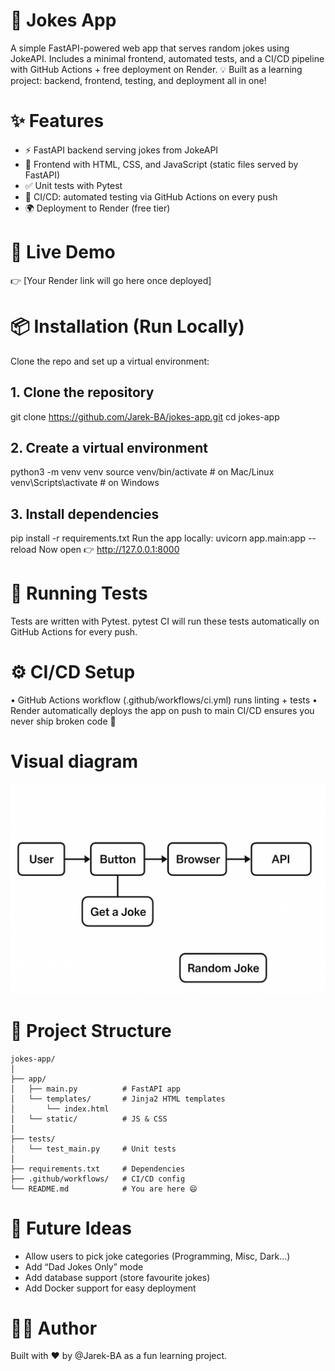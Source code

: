 # 🤣 Jokes App
A simple FastAPI-powered web app that serves random jokes using JokeAPI.
Includes a minimal frontend, automated tests, and a CI/CD pipeline with GitHub Actions + free deployment on Render.
💡 Built as a learning project: backend, frontend, testing, and deployment all in one!
 
# ✨ Features
-	⚡ FastAPI backend serving jokes from JokeAPI
-	🎨 Frontend with HTML, CSS, and JavaScript (static files served by FastAPI)
-	✅ Unit tests with Pytest
-	🔄 CI/CD: automated testing via GitHub Actions on every push
-	🌍 Deployment to Render (free tier)
 
# 🚀 Live Demo
👉 [Your Render link will go here once deployed]
 
# 📦 Installation (Run Locally)
Clone the repo and set up a virtual environment:
 ## 1. Clone the repository
git clone https://github.com/Jarek-BA/jokes-app.git
cd jokes-app

 ##  2. Create a virtual environment
python3 -m venv venv
source venv/bin/activate  # on Mac/Linux
venv\Scripts\activate     # on Windows

 ##  3. Install dependencies
pip install -r requirements.txt
Run the app locally:
uvicorn app.main:app --reload
Now open 👉 http://127.0.0.1:8000
 
# 🧪 Running Tests
Tests are written with Pytest.
pytest
CI will run these tests automatically on GitHub Actions for every push.
 
# ⚙️ CI/CD Setup
•	GitHub Actions workflow (.github/workflows/ci.yml) runs linting + tests
•	Render automatically deploys the app on push to main
CI/CD ensures you never ship broken code 🚢
 
# Visual diagram
![img.png](img.png)
# 📁 Project Structure

````
jokes-app/
│
├── app/
│   ├── main.py          # FastAPI app
│   └── templates/       # Jinja2 HTML templates
│       └── index.html
│   └── static/          # JS & CSS
│
├── tests/
│   └── test_main.py     # Unit tests
│
├── requirements.txt     # Dependencies
├── .github/workflows/   # CI/CD config
└── README.md            # You are here 😄
````
 
# 🔮 Future Ideas
-	Allow users to pick joke categories (Programming, Misc, Dark…)
-	Add “Dad Jokes Only” mode
-	Add database support (store favourite jokes)
-	Add Docker support for easy deployment
 
# 👨‍💻 Author
Built with ❤️ by @Jarek-BA as a fun learning project.

